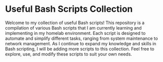 # Useful Bash Scripts Collection

Welcome to my collection of useful Bash scripts! This repository is a compilation of various Bash scripts that I am currently learning and implementing in my homelab environment. Each script is designed to automate and simplify different tasks, ranging from system maintenance to network management. As I continue to expand my knowledge and skills in Bash scripting, I will be adding more scripts to this collection. Feel free to explore, use, and modify these scripts to suit your own needs. 
